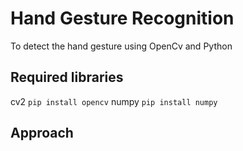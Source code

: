 # Hand Gesture Recognition
To detect the hand gesture using OpenCv and Python
## Required libraries 
cv2 
``` pip install opencv ```
numpy
``` pip install numpy ```
## Approach
